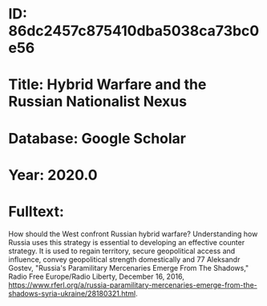 # ID: 86dc2457c875410dba5038ca73bc0e56
# Title: Hybrid Warfare and the Russian Nationalist Nexus
# Database: Google Scholar
# Year: 2020.0
# Fulltext:
How should the West confront Russian hybrid warfare?
Understanding how Russia uses this strategy is essential to developing an effective counter strategy.
It is used to regain territory, secure geopolitical access and influence, convey geopolitical strength domestically and 77 Aleksandr Gostev, "Russia's Paramilitary Mercenaries Emerge From The Shadows," Radio Free Europe/Radio Liberty, December 16, 2016,   https://www.rferl.org/a/russia-paramilitary-mercenaries-emerge-from-the-shadows-syria-ukraine/28180321.html.